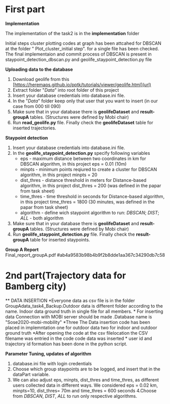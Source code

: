 # First part

**Implementation**

The implementation of the task2 is in the **implementation** folder

Initial steps cluster plotting codes at graph has been attcahed for DBSCAN at the folder "  Plot_cluster_initial step".
for a single file has been checked.
The final implementaion and commit process of DBSCAN is present in staypoint_detection_dbscan.py and geolife_staypoint_detection.py file

**Uploading data to the database**
1. Download geolife from this [https://heremaps.github.io/pptk/tutorials/viewer/geolife.html](url)
2. Extract folder "*Data*" into root folder of this project
3. Insert your database credentials into database.ini file.
4. In the "*Data*" folder keep only that user that you want to insert (in our case from 000 till 090)
5. Make sure that in your database there is **geolifeDataset** and **result-groupA** tables. (Structures were defined by Mobi chair)
6. Run **read_geolife.py** file. Finally check the **geolifeDataset** table for inserted trajectories.



**Staypoint detection**
1. Insert your database credentials into database.ini file.
2. In the **geolife_staypoint_detection.py** specify following variables
   * eps - maximum distance between two coordinates in km for DBSCAN algorithm, in this project eps = 0.01 (10m)
   * minpts - minimum points reqiured to create a cluster for DBSCAN algorithm, in this project minpts = 20
   * dist_thres - distance threshold in meters for Distance-based algorithm, in this project dist_thres = 200 (was defined in the papar from task sheet)
   * time_thres - time threshold in seconds for Distance-based algorithm, in this project time_thres = 1800 (30 minutes, was defined in the papar from task sheet)
   * algorithm - define wich staypoint algorithm to run: *DBSCAN*; *DIST*; *ALL* - both algorithm
3. Make sure that in your database there is **geolifeDataset** and **result-groupA** tables. (Structures were defined by Mobi chair)
4. Run **geolife_staypoint_detection.py** file. Finally check the **result-groupA** table for inserted staypoints.


**Group A Report**
<br>
 Final_report_groupA.pdf #ab4a9583b98b4b9f2b8dde1aa367c34290db7c58


# 2nd part(Trajectory data for Bamberg city)

** DATA INSERTION
	*Everyone data as csv file is in the folder GroupAdata_task4_Backup.Outdoor data is different folder according to the name. Indoor  	     data ground truth in single file for all members.
 	* For inserting data Connection with MOBI server should be made .Database name is "Sose2020-mobi-mobility"
	*Three The Data insertion code has been placed in implemntation one for outdoor data two for indoor and outdoor ground truth
	*After opening the code at the csv filelocation the CSV filename was entried in the code code data was inserted
	* user id and trajectory id formation has been done in the python script.

**Parameter Tuning, updates of algorithm**

1. database.ini file with login credentials 
2. Choose which group staypoints are to be logged, and insert that in the dataPart variable.
3. We can also adjust eps, minpts, dist_thres and time_thres, as different users collected data in different ways. We considered eps = 	0.02 km, minpts=10, dist_thres= 70m and time_thres = 600 seconds
4.Choose from *DBSCAN*, *DIST*, *ALL* to run only respective algorithms.
